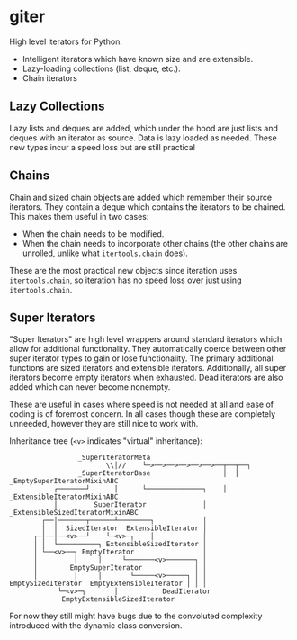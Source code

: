 # giter
High level iterators for Python.

- Intelligent iterators which have known size and are extensible.
- Lazy-loading collections (list, deque, etc.).
- Chain iterators


## Lazy Collections
Lazy lists and deques are added,
    which under the hood are just lists and deques
    with an iterator as source.
Data is lazy loaded as needed.
These new types incur a speed loss but are still practical


## Chains
Chain and sized chain objects are added which remember their source iterators. They contain a deque which contains the iterators to be chained.
This makes them useful in two cases:
- When the chain needs to be modified.
- When the chain needs to incorporate other chains (the other chains are unrolled, unlike what `itertools.chain` does).

These are the most practical new objects since iteration uses `itertools.chain`, so iteration has no speed loss over just using `itertools.chain`.


## Super Iterators
"Super Iterators" are high level wrappers around standard iterators which allow for additional functionality.
They automatically coerce between other super iterator types to gain or lose functionality.
The primary additional functions are sized iterators and extensible iterators.
Additionally, all super iterators become empty iterators when exhausted.
Dead iterators are also added which can never become nonempty.

These are useful in cases where speed is not needed at all and ease of coding is of foremost concern.
In all cases though these are completely unneeded, however they are still nice to work with.

Inheritance tree (`<v>` indicates "virtual" inheritance):
```
                 _SuperIteratorMeta
                        \\│//    └─>──>──>──>──>──>──┬──┬──┐
                 _SuperIteratorBase                  │  │ _EmptySuperIteratorMixinABC
           ┌───────┘      │      └──────────────┐    │ _ExtensibleIteratorMixinABC
           │         SuperIterator              │   _ExtensibleSizedIteratorMixinABC
        ┌──│───────┬──────┴────────┐            │
        │  │  SizedIterator  ExtensibleIterator │
      ┌─│──│──<v>──┘    └─<v>─┐    │            │
      │ │  └──────────┐ ExtensibleSizedIterator │
      │ └──<v>──┐ EmptyIterator                 │
      │         │     │     └───────<v>───────┐ │
      │        EmptySuperIterator             │ │
      │         │     │       └─────<v>─────┐ │ │
EmptySizedIterator  EmptyExtensibleIterator │ │ │
            └─<v>─┐       │           DeadIterator
             EmptyExtensibleSizedIterator
```

For now they still might have bugs due to the convoluted complexity introduced with the dynamic class conversion.
